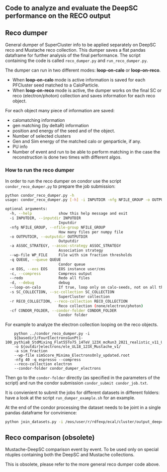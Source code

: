 ## Code to analyze and evaluate the DeepSC performance on the RECO output

## Reco dumper
General dumper of SuperCluster info to be applied separately on DeepSC reco and Mustache reco collection. 
This dumper saves a flat pandas dataframe for further analysis of the final performance. The 
script containing the code is called `reco_dumper.py` and `run_reco_dumper.py`.

The dumper can run in two different modes: **loop-on-calo** or **loop-on-reco**. 

- When **loop-on-calo** mode is active information is saved for each PFCluster seed matched to a CaloParticle. 
- When **loop-on-reco** mode is active, the dumper works on the final SC or reco (electron/photon) collection and saves
  information for each reco object. 
  
For each object many piece of information are saved:
- calomatching information
- gen matching (by deltaR) information
- position and energy of the seed and of the object. 
- Number of selected clusters
- Gen and Sim energy of the matched calo or genparticle, if any. 
- PU info
- Number of event and run to be able to perform matching in the case the reconstruction is done two times with different
  algos. 
  
### How to run the reco dumper
In order to run the reco dumper on condor use the script `condor_reco_dumper.py` to prepare the job submission: 

```bash
python condor_reco_dumper.py -h
usage: condor_reco_dumper.py [-h] -i INPUTDIR -nfg NFILE_GROUP -o OUTPUTDIR -a ASSOC_STRATEGY [--wp-file WP_FILE] -q QUEUE [-e EOS] [-c] [--redo] [-d] [--loop-on-calo] [-s SC_COLLECTION] [-r RECO_COLLECTION] [-cf CONDOR_FOLDER]

optional arguments:
  -h, --help            show this help message and exit
  -i INPUTDIR, --inputdir INPUTDIR
                        Inputdir
  -nfg NFILE_GROUP, --nfile-group NFILE_GROUP
                        How many files per numpy file
  -o OUTPUTDIR, --outputdir OUTPUTDIR
                        Outputdir
  -a ASSOC_STRATEGY, --assoc-strategy ASSOC_STRATEGY
                        Association strategy
  --wp-file WP_FILE     File with sim fraction thresholds
  -q QUEUE, --queue QUEUE
                        Condor queue
  -e EOS, --eos EOS     EOS instance user/cms
  -c, --compress        Compress output
  --redo                Redo all files
  -d, --debug           debug
  --loop-on-calo        If true, loop only on calo-seeds, not on all the SC
  -s SC_COLLECTION, --sc-collection SC_COLLECTION
                        SuperCluster collection
  -r RECO_COLLECTION, --reco-collection RECO_COLLECTION
                        Reco collection (none/electron/photon)
  -cf CONDOR_FOLDER, --condor-folder CONDOR_FOLDER
                        Condor folder

```

For example to analyze the electron collection looping on the reco objects. 

```
    python ../condor_reco_dumper.py -i
    ${basedir}/FourElectronsGunPt1-100_pythia8_StdMixing_Flat55To75_14TeV_123X_mcRun3_2021_realistic_v11_UL18_pfRechitThres_Dumper_SCRegression_EleRegression_Mustache_125X_bugFix 
    -o ${outdir}electrons/ele_UL18_123X_Mustache_v1/ 
    -a sim_fraction 
    --wp-file simScore_Minima_ElectronsOnly_updated.root 
    -nfg 40 -q espresso --compress 
    --reco-collection electron
    --condor-folder condor_dumper_electrons

```

Then go to the `condor-folder` directly (as specified in the parameters of the script) and run the condor submission `condor_submit condor_job.txt`. 

It is convienient to submit the jobs for different datasets in different folders: have a look at the script `run_dumper_example.sh`
for an example. 

At the end of the condor processing the dataset needs to be joint in a single pandas dataframe for convinience: 

```bash
python join_datasets.py -i /eos/user/r/rdfexp/ecal/cluster/output_deepcluster_dumper/reco_comparison/supercluster_regression/electrons/ele_UL18_123X_Mustache_v${ver} -o /eos/user/r/rdfexp/ecal/cluster/output_deepcluster_dumper/reco_comparison/supercluster_regression/electrons/ele_UL18_123X_Mustache_v${ver}_{type}.h5py
```


## Reco comparison (obsolete)
Mustache-DeepSC comparison event by event. 
To be used only on special ntuples containing both the DeepSC and Mustache collections. 

This is obsolete, please refer to the more general reco dumper code above. 

